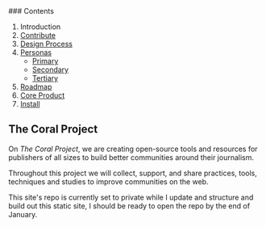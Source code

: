 <span class="hide">
### Contents

1. Introduction
2. [Contribute](contribute.md)
3. [Design Process](process.md)
4. [Personas](personas.md)
   * [Primary](primary-persona.md)
   * [Secondary](secondary-persona.md)
   * [Tertiary](tertiary-persona.md)
5. [Roadmap](roadmap.md)
6. [Core Product](project-trust.md)
7. [Install](install.md)
</span>

## The Coral Project

On *The Coral Project*, we are creating open-source tools and resources for publishers of all sizes to build better communities around their journalism.

Throughout this project we will collect, support, and share practices, tools, techniques and studies to improve communities on the web.

This site's repo is currently set to private while I update and structure and build out this static site, I should be ready to open the repo by the end of January.
